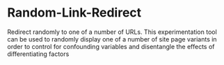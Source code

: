 # Random-Link-Redirect
Redirect randomly to one of a number of URLs.
This experimentation tool can be used to randomly display one of a number of site page variants in order to control for confounding variables and disentangle the effects of differentiating factors
